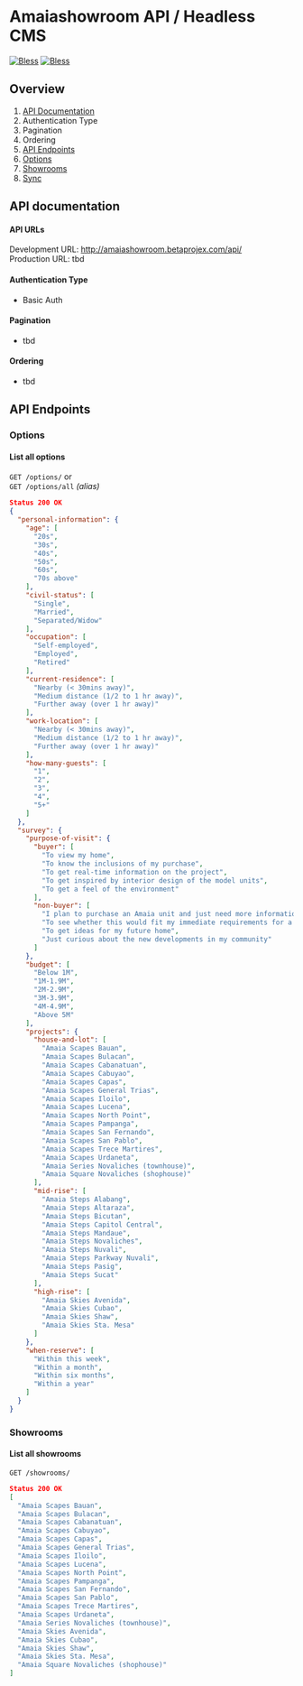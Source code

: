 
# Amaiashowroom API / Headless CMS
[![Bless](https://cdn.rawgit.com/LunaGao/BlessYourCodeTag/master/tags/sakyamuni.svg)](http://lunagao.github.io/BlessYourCodeTag/)
[![Bless](https://cdn.rawgit.com/LunaGao/BlessYourCodeTag/master/tags/fsm.svg)](http://lunagao.github.io/BlessYourCodeTag/)

## Overview
1. [API Documentation](#api-documentation)
  1. Authentication Type
  1. Pagination
  1. Ordering
1. [API Endpoints](#api-endpoints)
  1. [Options](#options)
  1. [Showrooms](#showrooms)
  1. [Sync](#sync)

## API documentation
#### API URLs
Development URL: http://amaiashowroom.betaprojex.com/api/  
Production URL: tbd

####   Authentication Type
+ Basic Auth

#### Pagination
* tbd

#### Ordering
* tbd

## API Endpoints

### Options
#### List all options
`GET /options/` or  
`GET /options/all` *(alias)*
```json
Status 200 OK
{
  "personal-information": {
    "age": [
      "20s",
      "30s",
      "40s",
      "50s",
      "60s",
      "70s above"
    ],
    "civil-status": [
      "Single",
      "Married",
      "Separated/Widow"
    ],
    "occupation": [
      "Self-employed",
      "Employed",
      "Retired"
    ],
    "current-residence": [
      "Nearby (< 30mins away)",
      "Medium distance (1/2 to 1 hr away)",
      "Further away (over 1 hr away)"
    ],
    "work-location": [
      "Nearby (< 30mins away)",
      "Medium distance (1/2 to 1 hr away)",
      "Further away (over 1 hr away)"
    ],
    "how-many-guests": [
      "1",
      "2",
      "3",
      "4",
      "5+"
    ]
  },
  "survey": {
    "purpose-of-visit": {
      "buyer": [
        "To view my home",
        "To know the inclusions of my purchase",
        "To get real-time information on the project",
        "To get inspired by interior design of the model units",
        "To get a feel of the environment"
      ],
      "non-buyer": [
        "I plan to purchase an Amaia unit and just need more information",
        "To see whether this would fit my immediate requirements for a home",
        "To get ideas for my future home",
        "Just curious about the new developments in my community"
      ]
    },
    "budget": [
      "Below 1M",
      "1M-1.9M",
      "2M-2.9M",
      "3M-3.9M",
      "4M-4.9M",
      "Above 5M"
    ],
    "projects": {
      "house-and-lot": [
        "Amaia Scapes Bauan",
        "Amaia Scapes Bulacan",
        "Amaia Scapes Cabanatuan",
        "Amaia Scapes Cabuyao",
        "Amaia Scapes Capas",
        "Amaia Scapes General Trias",
        "Amaia Scapes Iloilo",
        "Amaia Scapes Lucena",
        "Amaia Scapes North Point",
        "Amaia Scapes Pampanga",
        "Amaia Scapes San Fernando",
        "Amaia Scapes San Pablo",
        "Amaia Scapes Trece Martires",
        "Amaia Scapes Urdaneta",
        "Amaia Series Novaliches (townhouse)",
        "Amaia Square Novaliches (shophouse)"
      ],
      "mid-rise": [
        "Amaia Steps Alabang",
        "Amaia Steps Altaraza",
        "Amaia Steps Bicutan",
        "Amaia Steps Capitol Central",
        "Amaia Steps Mandaue",
        "Amaia Steps Novaliches",
        "Amaia Steps Nuvali",
        "Amaia Steps Parkway Nuvali",
        "Amaia Steps Pasig",
        "Amaia Steps Sucat"
      ],
      "high-rise": [
        "Amaia Skies Avenida",
        "Amaia Skies Cubao",
        "Amaia Skies Shaw",
        "Amaia Skies Sta. Mesa"
      ]
    },
    "when-reserve": [
      "Within this week",
      "Within a month",
      "Within six months",
      "Within a year"
    ]
  }
}
```

### Showrooms
#### List all showrooms
`GET /showrooms/`
```json
Status 200 OK
[
  "Amaia Scapes Bauan",
  "Amaia Scapes Bulacan",
  "Amaia Scapes Cabanatuan",
  "Amaia Scapes Cabuyao",
  "Amaia Scapes Capas",
  "Amaia Scapes General Trias",
  "Amaia Scapes Iloilo",
  "Amaia Scapes Lucena",
  "Amaia Scapes North Point",
  "Amaia Scapes Pampanga",
  "Amaia Scapes San Fernando",
  "Amaia Scapes San Pablo",
  "Amaia Scapes Trece Martires",
  "Amaia Scapes Urdaneta",
  "Amaia Series Novaliches (townhouse)",
  "Amaia Skies Avenida",
  "Amaia Skies Cubao",
  "Amaia Skies Shaw",
  "Amaia Skies Sta. Mesa",
  "Amaia Square Novaliches (shophouse)"
]
```
